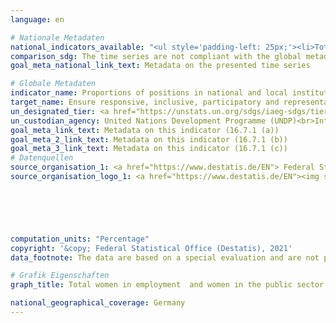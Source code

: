 ```yaml
---
language: en    

# Nationale Metadaten    
national_indicators_available: "<ul style='padding-left: 25px;'><li>Total female persons in employment</li> <li> Female employees in public sector</li></ul>"    
comparison_sdg: The time series are not compliant with the global metadata, but provide additional information.    
goal_meta_national_link_text: Metadata on the presented time series    

# Globale Metadaten    
indicator_name: Proportions of positions in national and local institutions, including (a) the legislatures; (b) the public service; and (c) the judiciary, compared to national distributions, by sex, age, persons with disabilities and population groups    
target_name: Ensure responsive, inclusive, participatory and representative decision-making at all levels    
un_designated_tier: <a href="https://unstats.un.org/sdgs/iaeg-sdgs/tier-classification/" title="Click here for more information on the UN tier classification."  target="_blank">Tier I/II</a>    
un_custodian_agency: United Nations Development Programme (UNDP)<br>Inter-Parliamentary Union (IPU)    
goal_meta_link_text: Metadata on this indicator (16.7.1 (a))    
goal_meta_2_link_text: Metadata on this indicator (16.7.1 (b))    
goal_meta_3_link_text: Metadata on this indicator (16.7.1 (c))        
# Datenquellen
source_organisation_1: <a href="https://www.destatis.de/EN"> Federal Statistical Office (Destatis) </a>
source_organisation_logo_1: <a href="https://www.destatis.de/EN"><img src="https://g205sdgs.github.io/sdg-indicators/public/OrgImgEn/destatis.png" alt="Logo destatis" style="height:60px; width:148px"/></a>





    
computation_units: "Percentage"    
copyright: '&copy; Federal Statistical Office (Destatis), 2021'    
data_footnote: The data are based on a special evaluation and are not publicly available.    

# Grafik Eigenschaften    
graph_title: Total women in employment  and women in the public sector    

national_geographical_coverage: Germany    
---
```


<span></span>